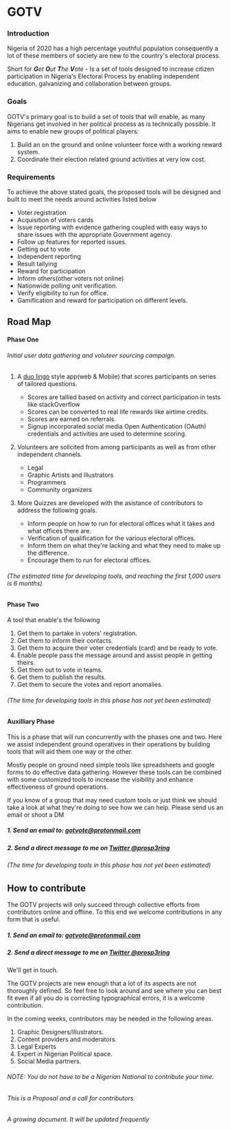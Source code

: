 # GOTV

### Introduction 
Nigeria of 2020 has a high percentage youthful population consequently a lot of these members of society are new to the country's electoral process.

Short for _**G**et **O**ut **T**he **V**ote_ - Is a set of tools designed to increase citizen participation in Nigeria's Electoral Process by enabling independent education, galvanizing and collaboration between groups.


### Goals

GOTV's primary goal is to build a set of tools that will enable, as many Nigerians get involved in her political process as is technically possible.
It aims to enable new groups of political players:
1. Build an on the ground and online volunteer force with a working reward system.
2. Coordinate their election related ground activities at very low cost.



### Requirements

To achieve the above stated goals, the proposed tools will be designed and built to meet the needs around activities listed below

+ Voter registration 
+ Acquisition of voters cards 
+ Issue reporting with evidence gathering coupled with easy ways to share issues with the appropriate Government agency. 
+ Follow up features for reported issues.
+ Getting out to vote
+ Independent reporting
+ Result tallying
+ Reward for participation
+ Inform others(other voters not online)
+ Nationwide polling unit verification.
+ Verify eligibility to run for office.
+ Gamification and reward for participation on different levels.




## Road Map


#### Phase One

###### Initial user data gathering and voluteer sourcing campaign. 

1. A [duo lingo](https://www.duolingo.com/) style app(web & Mobile) that scores participants on series of tailored questions.
   + Scores are tallied based on activity and correct participation in tests like stackOverflow
   + Scores can be converted to real life rewards like airtime credits.
   + Scores are earned on referrals.
   + Signup incorporated social media Open Authentication (OAuth) credentials and activities are used to determine scoring.

2. Volunteers are solicited from among participants as well as from other independent channels.
   + Legal
   + Graphic Artists and Illustrators
   + Programmers
   + Community organizers
   
3. More Quizzes are developed with the asistance of contributors to address the following goals.
   + Inform people on how to run for electoral offices what it takes and what offices there are.
   + Verification of qualification for the various electoral offices.
   + Inform them on what they're lacking and what they need to make up the difference.
   + Encourage them to run for electoral offices.

###### (The estimated time for developing tools, and reaching the first 1,000 users is 6 months)


#### Phase Two

A tool that enable's the following

1. Get them to partake in voters' registration.
2. Get them to inform their contacts.
3. Get them to acquire their voter credentials (card) and be ready to vote.
4. Enable people pass the message around and assist people in getting theirs.
5. Get them out to vote in teams.
6. Get them to publish the results.
7. Get them to secure the votes and report anomalies.
###### (The time for developing tools in this phase has not yet been estimated)

#### Auxilliary Phase

This is a phase that will run concurrently with the phases one and two.
Here we assist independent ground operatives in their operations by building tools that will aid them one way or the other.

Mostly people on ground need simple tools like spreadsheets and google forms to do effective data gathering.
However these tools can be combined with some customized tools to increase the visibility and enhance effectiveness of ground operations.

If you know of a group that may need custom tools or just think we should take a look at what they're doing to see how we can help.
Please send us an email or shoot a DM 
##### 1. Send an email to:  gotvote@protonmail.com 
##### 2. Send a direct message to me on [Twitter @prosp3ring](https://twitter.com/prosp3ring)

###### (The time for developing tools in this phase has not yet been estimated)



## How to contribute
The GOTV projects will only succeed through collective efforts from contributors online and offline. 
To this end we welcome contributions in any form that is useful.

##### 1. Send an email to:  gotvote@protonmail.com 
##### 2. Send a direct message to me on [Twitter @prosp3ring](https://twitter.com/prosp3ring)

We'll get in touch.


The GOTV projects are new enough that a lot of its aspects are not thoroughly defined. So feel free to look around and see where you can best fit even if all you do is correcting typographical errors, it is a welcome contribution.

In the coming weeks, contributors may be needed in the following areas.

1. Graphic Designers/Illustrators.
2. Content providers and moderators.
3. Legal Experts 
4. Expert in Nigerian Political space.
5. Social Media partners.

###### NOTE: You do not have to be a Nigerian National to contribute your time.


###### This is a Proposal and a call for contributors. 

## 

_A growing document. It will be updated frequently_
